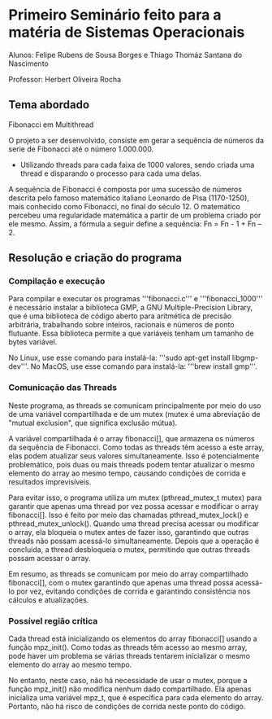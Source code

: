 # Primeiro Seminário feito para a matéria de Sistemas Operacionais

Alunos: Felipe Rubens de Sousa Borges e Thiago Thomáz Santana do Nascimento

Professor: Herbert Oliveira Rocha

## Tema abordado

Fibonacci em Multithread

O projeto a ser desenvolvido, consiste em gerar a sequência de números da serie de Fibonacci até o
número 1.000.000. 
- Utilizando threads para cada faixa de 1000 valores, sendo criada uma thread e disparando o
processo para cada uma delas. 

A sequência de Fibonacci é composta por uma sucessão de números descrita pelo famoso matemático 
italiano Leonardo de Pisa (1170-1250), mais conhecido como Fibonacci, no final do século 12. 
O matemático percebeu uma regularidade matemática a partir de um problema criado por ele mesmo. 
Assim, a fórmula a seguir define a sequência: Fn = Fn - 1 + Fn – 2. 

## Resolução e criação do programa

### Compilação e execução

Para compilar e executar os programas '''fibonacci.c''' e '''fibonacci_1000''' é necessário instalar a biblioteca GMP, a GNU Multiple-Precision Library, que é uma biblioteca de código aberto para aritmética de precisão arbitrária, trabalhando sobre inteiros, racionais e números de ponto flutuante. Essa biblioteca permite a que variáveis tenham um tamanho de bytes variável.

No Linux, use esse comando para instalá-la: '''sudo apt-get install libgmp-dev'''.
No MacOS, use esse comando para instalá-la: '''brew install gmp'''.

### Comunicação das Threads

Neste programa, as threads se comunicam principalmente por meio do uso de uma variável compartilhada e de um mutex (mutex é uma abreviação de "mutual exclusion", que significa exclusão mútua).

A variável compartilhada é o array fibonacci[], que armazena os números da sequência de Fibonacci. Como todas as threads têm acesso a este array, elas podem atualizar seus valores simultaneamente. Isso é potencialmente problemático, pois duas ou mais threads podem tentar atualizar o mesmo elemento do array ao mesmo tempo, causando condições de corrida e resultados imprevisíveis.

Para evitar isso, o programa utiliza um mutex (pthread_mutex_t mutex) para garantir que apenas uma thread por vez possa acessar e modificar o array fibonacci[]. Isso é feito por meio das chamadas pthread_mutex_lock() e pthread_mutex_unlock(). Quando uma thread precisa acessar ou modificar o array, ela bloqueia o mutex antes de fazer isso, garantindo que outras threads não possam acessá-lo simultaneamente. Depois que a operação é concluída, a thread desbloqueia o mutex, permitindo que outras threads possam acessar o array.

Em resumo, as threads se comunicam por meio do array compartilhado fibonacci[], com o mutex garantindo que apenas uma thread possa acessá-lo por vez, evitando condições de corrida e garantindo consistência nos cálculos e atualizações.

### Possível região crítica

Cada thread está inicializando os elementos do array fibonacci[] usando a função mpz_init(). Como todas as threads têm acesso ao mesmo array, pode haver um problema se várias threads tentarem inicializar o mesmo elemento do array ao mesmo tempo.

No entanto, neste caso, não há necessidade de usar o mutex, porque a função mpz_init() não modifica nenhum dado compartilhado. Ela apenas inicializa uma variável mpz_t, que é específica para cada elemento do array. Portanto, não há risco de condições de corrida neste ponto do código.



